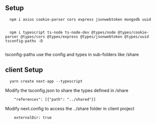 ## Setup
```
  npm i axios cookie-parser cors express jsonwebtoken mongodb uuid


  npm i typescript ts-node ts-node-dev @types/node @types/cookie-parser @types/cors @types/express @types/jsonwebtoken @types/uuid tsconfig-paths -D
  
```

tsconfig-paths use the config and types in sub-folders like /share





## client Setup
```
  yarn create next-app --typescript
```

Modify the tsconfig.json to share the types defined in /share
```
    "references": [{"path": "../shared"}]
```

Modify next.config to access the ../share folder in client project
```
    externalDir: true
```